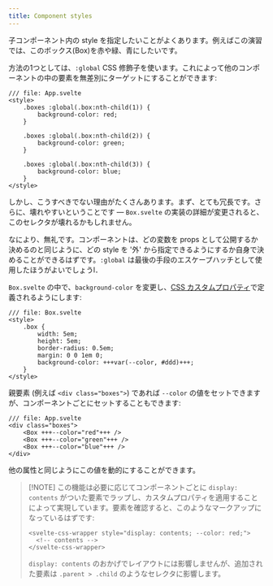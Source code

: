 ```yaml
---
title: Component styles
---
```


子コンポーネント内の style を指定したいことがよくあります。例えばこの演習では、このボックス(Box)を赤や緑、青にしたいです。

方法の1つとしては、`:global` CSS 修飾子を使います。これによって他のコンポーネントの中の要素を無差別にターゲットにすることができます:

```svelte
/// file: App.svelte
<style>
	.boxes :global(.box:nth-child(1)) {
		background-color: red;
	}

	.boxes :global(.box:nth-child(2)) {
		background-color: green;
	}

	.boxes :global(.box:nth-child(3)) {
		background-color: blue;
	}
</style>
```

しかし、こうすべきでない理由がたくさんあります。まず、とても冗長です。さらに、壊れやすいということです — `Box.svelte` の実装の詳細が変更されると、このセレクタが壊れるかもしれません。

なにより、無礼です。コンポーネントは、どの変数を props として公開するか決めるのと同じように、どの style を '外' から指定できるようにするか自身で決めることができるはずです。`:global` は最後の手段のエスケープハッチとして使用したほうがよいでしょうl．

`Box.svelte` の中で、`background-color` を変更し、[CSS カスタムプロパティ](https://developer.mozilla.org/ja/docs/Web/CSS/--*)で定義されるようにします:

```svelte
/// file: Box.svelte
<style>
	.box {
		width: 5em;
		height: 5em;
		border-radius: 0.5em;
		margin: 0 0 1em 0;
		background-color: +++var(--color, #ddd)+++;
	}
</style>
```

親要素 (例えば `<div class="boxes">`) であれば `--color` の値をセットできますが、コンポーネントごとにセットすることもできます:

```svelte
/// file: App.svelte
<div class="boxes">
	<Box +++--color="red"+++ />
	<Box +++--color="green"+++ />
	<Box +++--color="blue"+++ />
</div>
```

他の属性と同じようにこの値を動的にすることができます。

> [!NOTE] この機能は必要に応じてコンポーネントごとに `display: contents` がついた要素でラップし、カスタムプロパティを適用することによって実現しています。要素を確認すると、このようなマークアップになっているはずです:
>
> ```svelte
> <svelte-css-wrapper style="display: contents; --color: red;">
> 	<!-- contents -->
> </svelte-css-wrapper>
> ```
>
> `display: contents` のおかげでレイアウトには影響しませんが、追加された要素は `.parent > .child` のようなセレクタに影響します。
